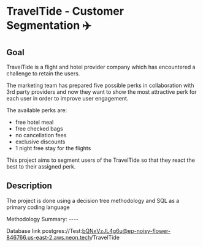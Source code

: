 # TravelTide - Customer Segmentation ✈️

## Goal

TravelTide is a flight and hotel provider company which has encountered a challenge to retain the users.

The marketing team has prepared five possible perks in collaboration with 3rd party providers and now they want to show the most attractive perk for each user in order to improve user engagement.

The available perks are:

- free hotel meal
- free checked bags
- no cancellation fees
- exclusive discounts
- 1 night free stay for the flights

This project aims to segment users of the TravelTide so that they react the best to their assigned perk.

## Description
The project is done using a decision tree methodology and SQL as a primary coding language

Methodology Summary: ---- 


Database link
postgres://Test:bQNxVzJL4g6u@ep-noisy-flower-846766.us-east-2.aws.neon.tech/TravelTide
